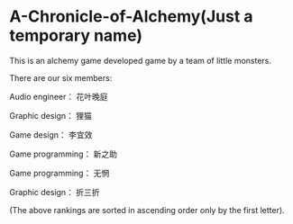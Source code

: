 # A-Chronicle-of-Alchemy(Just a temporary name)
This is an alchemy game developed game by a team of little monsters.

There are our six members:

Audio engineer：   花叶晚庭

Graphic design：   狸猫

Game design：      李宜效

Game programming： 新之助

Game programming： 无惘

Graphic design：   折三折

(The above rankings are sorted in ascending order only by the first letter).
